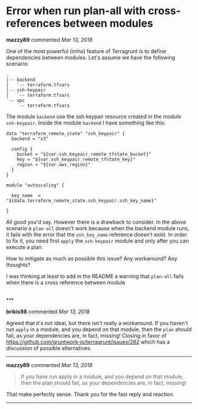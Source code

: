 # Error when run plan-all with cross-references between modules

**mazzy89** commented *Mar 13, 2018*

One of the most powerful (imho) feature of Terragrunt is to define dependencies between modules. Let's assume we have the following scenario:

```
.
|-- backend
|   `-- terraform.tfvars
|-- ssh-keypair
|   `-- terraform.tfvars
`-- vpc
    `-- terraform.tfvars
```

The module `backend` use the ssh keypair resource created in the module `ssh-keypair`. Inside the module `backend` I have something like this:

```hcl
data "terraform_remote_state" "ssh_keypair" {
  backend = "s3"

  config {
    bucket = "${var.ssh_keypair_remote_tfstate_bucket}"
    key = "${var.ssh_keypair_remote_tfstate_key}"
    region = "${var.aws_region}"
  }
}

module "autoscaling" {

  key_name  = "${data.terraform_remote_state.ssh_keypair.ssh_key_name}"

}
```

All good you'd say. However there is a drawback to consider. In the above scenario a `plan-all` doesn't work because when the backend module runs, it fails with the error that the `ssh_key_name` reference doesn't exist. In order to fix it, you need first `apply` the `ssh-keypair` module and only after you can execute a plan.

How to mitigate as much as possible this issue? Any workaround? Any thoughts?

I was thinking at least to add in the README a warning that `plan-all` fails when there is a cross reference between module

<br />
***


**brikis98** commented *Mar 13, 2018*

Agreed that it's not ideal, but there isn't really a workaround. If you haven't run `apply` in a module, and you depend on that module, then the `plan` _should_ fail, as your dependencies are, in fact, missing! Closing in favor of https://github.com/gruntwork-io/terragrunt/issues/262 which has a discussion of possible alternatives.
***

**mazzy89** commented *Mar 13, 2018*

> If you have run apply in a module, and you depend on that module, then the plan should fail, as your dependencies are, in fact, missing! 

That make perfectly sense. Thank you for the fast reply and reaction.
***

